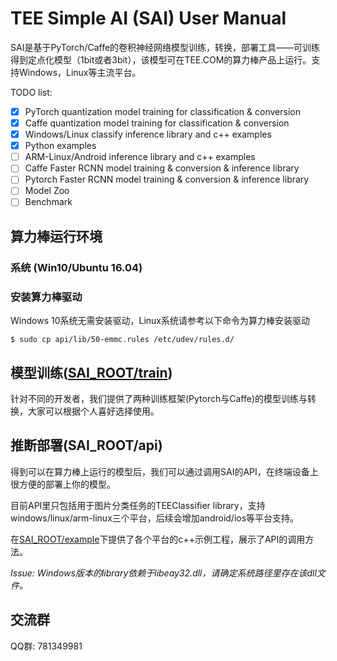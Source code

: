 # TEE Simple AI (SAI) User Manual

SAI是基于PyTorch/Caffe的卷积神经网络模型训练，转换，部署工具——可训练得到定点化模型（1bit或者3bit），该模型可在TEE.COM的算力棒产品上运行。支持Windows，Linux等主流平台。

TODO list:
- [x] PyTorch quantization model training for classification & conversion
- [x] Caffe quantization model training for classification & conversion
- [x] Windows/Linux classify inference library and c++ examples
- [x] Python examples
- [ ] ARM-Linux/Android inference library and c++ examples
- [ ] Caffe Faster RCNN model training & conversion & inference library
- [ ] Pytorch Faster RCNN model training & conversion & inference library
- [ ] Model Zoo
- [ ] Benchmark

## 算力棒运行环境

### 系统 (Win10/Ubuntu 16.04)

### 安装算力棒驱动
Windows 10系统无需安装驱动，Linux系统请参考以下命令为算力棒安装驱动

```
$ sudo cp api/lib/50-emmc.rules /etc/udev/rules.d/
```

## 模型训练([SAI_ROOT/train](https://github.com/TEE-AI/SAI/tree/master/train))
针对不同的开发者，我们提供了两种训练框架(Pytorch与Caffe)的模型训练与转换，大家可以根据个人喜好选择使用。

## 推断部署(SAI_ROOT/api)

得到可以在算力棒上运行的模型后，我们可以通过调用SAI的API，在终端设备上很方便的部署上你的模型。

目前API里只包括用于图片分类任务的TEEClassifier library，支持windows/linux/arm-linux三个平台，后续会增加android/ios等平台支持。

在[SAI_ROOT/example](https://github.com/TEE-AI/SAI/tree/master/examples)下提供了各个平台的c++示例工程，展示了API的调用方法。

*Issue: Windows版本的library依赖于libeay32.dll，请确定系统路径里存在该dll文件。*

## 交流群
QQ群: 781349981


